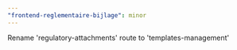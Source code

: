 ```yaml
---
"frontend-reglementaire-bijlage": minor
---
```


Rename 'regulatory-attachments' route to 'templates-management'

